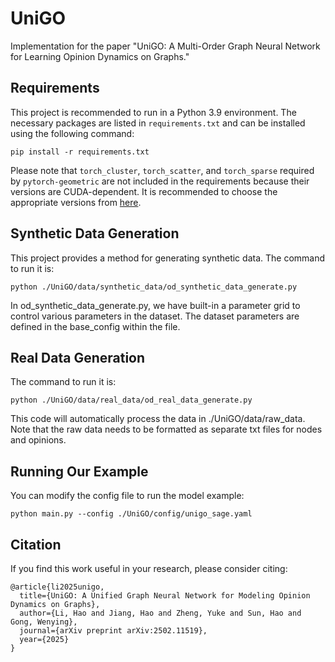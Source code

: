 # UniGO

Implementation for the paper "UniGO: A Multi-Order Graph Neural Network for Learning Opinion Dynamics on Graphs."

## Requirements

This project is recommended to run in a Python 3.9 environment. The necessary packages are listed in `requirements.txt` and can be installed using the following command:

```
pip install -r requirements.txt
```

Please note that `torch_cluster`, `torch_scatter`, and `torch_sparse` required by `pytorch-geometric` are not included in the requirements because their versions are CUDA-dependent. It is recommended to choose the appropriate versions from [here](https://pytorch-geometric.com/whl/).

## Synthetic Data Generation

This project provides a method for generating synthetic data. The command to run it is:

```
python ./UniGO/data/synthetic_data/od_synthetic_data_generate.py
```
In od_synthetic_data_generate.py, we have built-in a parameter grid to control various parameters in the dataset. The dataset parameters are defined in the base_config within the file.

## Real Data Generation

The command to run it is:

```
python ./UniGO/data/real_data/od_real_data_generate.py
```
This code will automatically process the data in ./UniGO/data/raw_data. Note that the raw data needs to be formatted as separate txt files for nodes and opinions.

## Running Our Example

You can modify the config file to run the model example:

```
python main.py --config ./UniGO/config/unigo_sage.yaml
```
## Citation

If you find this work useful in your research, please consider citing:

```
@article{li2025unigo,
  title={UniGO: A Unified Graph Neural Network for Modeling Opinion Dynamics on Graphs},
  author={Li, Hao and Jiang, Hao and Zheng, Yuke and Sun, Hao and Gong, Wenying},
  journal={arXiv preprint arXiv:2502.11519},
  year={2025}
}
```
